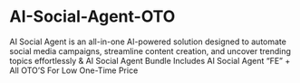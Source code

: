 # AI-Social-Agent-OTO
AI Social Agent is an all-in-one AI-powered solution designed to automate social media campaigns, streamline content creation, and uncover trending topics effortlessly &amp; AI Social Agent Bundle Includes AI Social Agent “FE” + All OTO’S For Low One-Time Price
